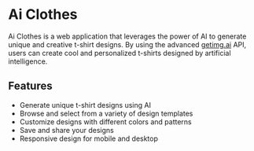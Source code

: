 # Ai Clothes

Ai Clothes is a web application that leverages the power of AI to generate unique and creative t-shirt designs. By using the advanced [getimg.ai](https://getimg.ai/) API, users can create cool and personalized t-shirts designed by artificial intelligence.

## Features

- Generate unique t-shirt designs using AI
- Browse and select from a variety of design templates
- Customize designs with different colors and patterns
- Save and share your designs
- Responsive design for mobile and desktop